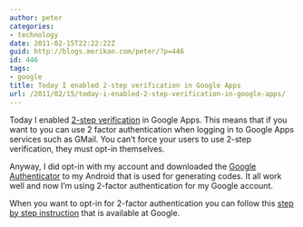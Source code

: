 ```yaml
---
author: peter
categories:
- technology
date: 2011-02-15T22:22:22Z
guid: http://blogs.merikan.com/peter/?p=446
id: 446
tags:
- google
title: Today I enabled 2-step verification in Google Apps
url: /2011/02/15/today-i-enabled-2-step-verification-in-google-apps/
---
```


Today I enabled [2-step verification](http://www.google.com/support/a/bin/answer.py?answer=175197&hl=en) in Google Apps. This means that if you want to you can use 2 factor authentication when logging in to Google Apps services such as GMail. You can&#8217;t force your users to use 2-step verification, they must opt-in themselves.

Anyway, I did opt-in with my account and downloaded the [Google Authenticator](https://market.android.com/details?id=com.google.android.apps.authenticator) to my Android that is used for generating codes. It all work well and now I&#8217;m using 2-factor authentication for my Google account.

When you want to opt-in for 2-factor authentication you can follow this [step by step instruction](http://www.google.com/support/accounts/bin/static.py?page=guide.cs&guide=1056283&topic=1056284) that is available at Google.
